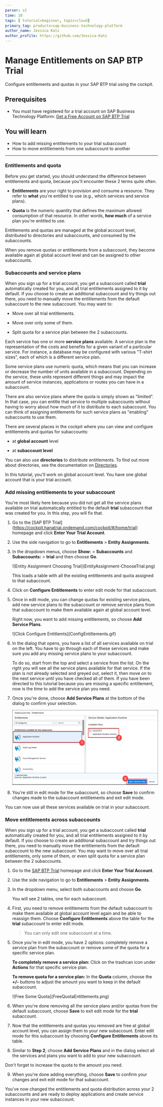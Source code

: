 ```yaml
---
parser: v2
time: 10
tags: [ tutorial>beginner, topic>cloud]
primary_tag: products>sap-business-technology-platform
author_name: Jessica Katz
author_profile: https://github.com/Jessica-Katz
---
```


# Manage Entitlements on SAP BTP Trial
<!-- description --> Configure entitlements and quotas in your SAP BTP trial using the cockpit.

## Prerequisites
- You must have registered for a trial account on SAP Business Technology Platform: [Get a Free Account on SAP BTP Trial](hcp-create-trial-account)

## You will learn
  - How to add missing entitlements to your trial subaccount
  - How to move entitlements from one subaccount to another
---

### Entitlements and quota


Before you get started, you should understand the difference between entitlements and quota, because you'll encounter these 2 terms quite often.

- **Entitlements** are your right to provision and consume a resource. They refer to **what** you're entitled to use (e.g., which services and service plans).

- **Quota** is the numeric quantity that defines the maximum allowed consumption of that resource. In other words, **how much** of a service plan you're entitled to use.

Entitlements and quotas are managed at the global account level, distributed to directories and subaccounts, and consumed by the subaccounts.

When you remove quotas or entitlements from a subaccount, they become available again at global account level and can be assigned to other subaccounts.



### Subaccounts and service plans


When you sign up for a trial account, you get a subaccount called **trial** automatically created for you, and all trial entitlements assigned to it by default. If you choose to create an additional subaccount and try things out there, you need to manually move the entitlements from the default subaccount to the new subaccount. You may want to:

  - Move over all trial entitlements.

  - Move over only some of them.

  - Split quota for a service plan between the 2 subaccounts.

Each service has one or more **service plans** available. A service plan is the representation of the costs and benefits for a given variant of a particular service. For instance, a database may be configured with various "T-shirt sizes", each of which is a different service plan.

Some service plans use numeric quota, which means that you can increase or decrease the number of units available in a subaccount. Depending on the service, these units represent different things and may impact the amount of service instances, applications or routes you can have in a subaccount.

There are also service plans where the quota is simply shown as "limited". In that case, you can entitle that service to multiple subaccounts without having to worry about how much of it to distribute to each subaccount. You can think of assigning entitlements for such service plans as "enabling" subaccounts to use them.

<!--Add Directories here as well -->
There are several places in the cockpit where you can view and configure entitlements and quotas for subaccounts:

- at **global account** level

- at **subaccount level**

You can also use **directories** to distribute entitlements. To find out more about directories, see the documentation on [Directories](https://help.sap.com/viewer/65de2977205c403bbc107264b8eccf4b/Cloud/en-US/8ed4a705efa0431b910056c0acdbf377.html#loioa92721fc75524ec09a7a7255997dbd94).

In this tutorial, you'll work on global account level. You have one global account that is your trial account.


### Add missing entitlements to your subaccount


You're most likely here because you did not get all the service plans available on trial automatically entitled to the default **trial** subaccount that was created for you. In this step, you will fix that.

1. Go to the [SAP BTP Trial] (https://cockpit.hanatrial.ondemand.com/cockpit/#/home/trial) homepage and click **Enter Your Trial Account**.


2. Use the side navigation to go to **Entitlements** > **Entity Assignments**.  


3. In the dropdown menus, choose **Show:** > **Subaccounts** and **Subaccounts:** > **trial** and then choose **Go**.


    <!-- border -->![Entity Assignment Choosing Trial](EntityAssignment-ChooseTrial.png)

      This loads a table with all the existing entitlements and quota assigned to that subaccount.

4. Click on **Configure Entitlements** to enter edit mode for that subaccount.

5. Once in edit mode, you can change quotas for existing service plans, add new service plans to the subaccount or remove service plans from that subaccount to make them available again at global account level.

    Right now, you want to add missing entitlements, so choose **Add Service Plans**.


    <!-- border -->![Click Configure Entitlemts](ConfigEntitlements.gif)

6. In the dialog that opens, you have a list of all services available on trial on the left. You have to go through each of these services and make sure you add any missing service plans to your subaccount.

    To do so, start from the top and select a service from the list. On the right you will see all the service plans available for that service. If the plan is not already selected and greyed out, select it, then move on to the next service until you have checked all of them.
    If you have been directed to this tutorial because you are missing a specific entitlement, now is the time to add the service plan you need.

7. Once you're done, choose **Add <x> Service Plans** at the bottom of the dialog to confirm your selection.

    ![Save Service Plans](AddEntitlementsDialog.png)

8. You're still in edit mode for the subaccount, so choose **Save** to confirm changes made to the subaccount entitlements and exit edit mode.

You can now use all these services available on trial in your subaccount.



### Move entitlements across subaccounts


When you sign up for a trial account, you get a subaccount called **trial** automatically created for you, and all trial entitlements assigned to it by default.
If you choose to create an additional subaccount and try things out there, you need to manually move the entitlements from the default subaccount to the new subaccount. You may want to move over all trial entitlements, only some of them, or even split quota for a service plan between the 2 subaccounts.

1. Go to the [SAP BTP Trial](https://cockpit.hanatrial.ondemand.com/cockpit/#/home/trial) homepage and click **Enter Your Trial Account**.

2. Use the side navigation to go to **Entitlements** > **Entity Assignments**.

3. In the dropdown menu, select both subaccounts and choose **Go**.

    You will see 2 tables, one for each subaccount.


4. First, you need to remove entitlements from the default subaccount to make them available at global account level again and be able to reassign them. Choose **Configure Entitlements** above the table for the **trial** subaccount to enter edit mode.

    >You can only edit one subaccount at a time.

5. Once you're in edit mode, you have 2 options: completely remove a service plan from the subaccount or remove some of the quota for a specific service plan.

    **To completely remove a service plan:** Click on the trashcan icon under **Actions** for that specific service plan.

    **To remove quota for a service plan:** In the **Quota** column, choose the **+/-** buttons to adjust the amount you want to keep in the default subaccount.

    <!-- border -->![Free Some Quota](FreeQuotaEntitlements.png)

6.	When you're done removing all the service plans and/or quotas from the default subaccount, choose **Save** to exit edit mode for the **trial** subaccount.

7. Now that the entitlements and quotas you removed are free at global account level, you can assign them to your new subaccount. Enter edit mode for this subaccount by choosing **Configure Entitlements** above its table.

8. Similar to **Step 2**, choose **Add Service Plans** and in the dialog select all the services and plans you want to add to your new subaccount.

Don't forget to increase the quota to the amount you need.

9. When you're done adding everything, choose **Save** to confirm your changes and exit edit mode for that subaccount.

You've now changed the entitlements and quota distribution across your 2 subaccounts and are ready to deploy applications and create service instances in your new subaccount.

